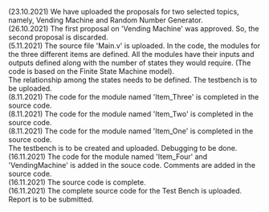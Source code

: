 (23.10.2021) We have uploaded the proposals for two selected topics, namely, Vending Machine and Random Number Generator.\
(26.10.2021) The first proposal on 'Vending Machine' was approved. So, the second proposal is discarded.\
(5.11.2021) The source file 'Main.v' is uploaded. In the code, the modules for the three different items are defined. All the modules have their inputs and outputs defined along with the number of states they would require. (The code is based on the Finite State Machine model).\
The relationship among the states needs to be defined. The testbench is to be uploaded.\
(8.11.2021) The code for the module named 'Item_Three' is completed in the source code.\
(8.11.2021) The code for the module named 'Item_Two' is completed in the source code.\
(8.11.2021) The code for the module named 'Item_One' is completed in the source code.\
The testbench is to be created and uploaded. Debugging to be done.\
(16.11.2021) The code for the module named 'Item_Four' and 'VendingMachine' is added in the souce code. Comments are added in the source code.\
(16.11.2021) The source code is complete.\
(16.11.2021) The complete source code for the Test Bench is uploaded.\
Report is to be submitted.
